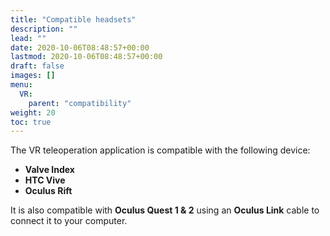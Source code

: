 ```yaml
---
title: "Compatible headsets"
description: ""
lead: ""
date: 2020-10-06T08:48:57+00:00
lastmod: 2020-10-06T08:48:57+00:00
draft: false
images: []
menu:
  VR:
    parent: "compatibility"
weight: 20
toc: true
---
```


The VR teleoperation application is compatible with the following device:  
* **Valve Index**
* **HTC Vive**
* **Oculus Rift**

It is also compatible with **Oculus Quest 1 & 2** using an **Oculus Link** cable to connect it to your computer.
